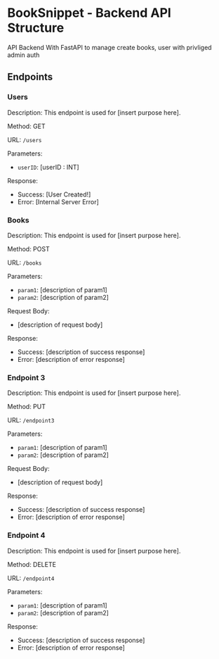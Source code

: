 # BookSnippet - Backend API Structure

API Backend With FastAPI to manage create books, user with privliged admin auth

## Endpoints

### Users

Description: This endpoint is used for [insert purpose here].

Method: GET

URL: `/users`

Parameters:

- `userID`: [userID : INT]

Response:

- Success: [User Created!]
- Error: [Internal Server Error]

### Books

Description: This endpoint is used for [insert purpose here].

Method: POST

URL: `/books`

Parameters:

- `param1`: [description of param1]
- `param2`: [description of param2]

Request Body:

- [description of request body]

Response:

- Success: [description of success response]
- Error: [description of error response]

### Endpoint 3

Description: This endpoint is used for [insert purpose here].

Method: PUT

URL: `/endpoint3`

Parameters:

- `param1`: [description of param1]
- `param2`: [description of param2]

Request Body:

- [description of request body]

Response:

- Success: [description of success response]
- Error: [description of error response]

### Endpoint 4

Description: This endpoint is used for [insert purpose here].

Method: DELETE

URL: `/endpoint4`

Parameters:

- `param1`: [description of param1]
- `param2`: [description of param2]

Response:

- Success: [description of success response]
- Error: [description of error response]
